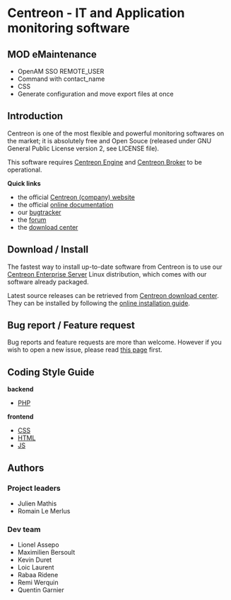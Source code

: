 # Centreon - IT and Application monitoring software

## MOD eMaintenance

* OpenAM SSO REMOTE_USER
* Command with contact_name
* CSS 
* Generate configuration and move export files at once

## Introduction

Centreon is one of the most flexible and powerful monitoring softwares
on the market; it is absolutely free and Open Souce (released under GNU
General Public License version 2, see LICENSE file).

This software requires [Centreon Engine](https://github.com/centreon/centreon-engine)
and [Centreon Broker](https://github.com/centreon/centreon-broker) to be
operational.

**Quick links**
* the official [Centreon (company) website](https://www.centreon.com)
* the official [online documentation](https://documentation.centreon.com)
* our [bugtracker](https://github.com/centreon/centreon/issues)
* the [forum](http://forum.centreon.com)
* the [download center](https://download.centreon.com)

## Download / Install

The fastest way to install up-to-date software from Centreon is to use
our [Centreon Enterprise Server](https://www.centreon.com/en/products/centreon-enterprise-server/)
Linux distribution, which comes with our software already packaged.

Latest source releases can be retrieved from [Centreon download center](https://download.centreon.com).
They can be installed by following the [online installation guide](https://documentation.centreon.com/docs/centreon/en/latest/installation/from_sources.html).

## Bug report / Feature request

Bug reports and feature requests are more than welcome. However if you
wish to open a new issue, please read [this page](project/creating-issue.md)
first.

## Coding Style Guide

**backend** 
* [PHP](https://github.com/centreon/centreon/tree/2.8.x/doc/coding-style/php)

**frontend** 
* [CSS](https://github.com/centreon/centreon/tree/2.8.x/doc/coding-style/css)
* [HTML](https://github.com/centreon/centreon/tree/2.8.x/doc/coding-style/html)
* [JS](https://github.com/centreon/centreon/tree/2.8.x/doc/coding-style/js)

## Authors

### Project leaders
* Julien Mathis
* Romain Le Merlus

### Dev team
* Lionel Assepo
* Maximilien Bersoult
* Kevin Duret
* Loic Laurent
* Rabaa Ridene
* Remi Werquin
* Quentin Garnier



























